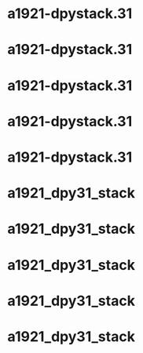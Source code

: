 # a1921-dpystack.31
# a1921-dpystack.31
# a1921-dpystack.31
# a1921-dpystack.31
# a1921-dpystack.31
# a1921_dpy31_stack
# a1921_dpy31_stack
# a1921_dpy31_stack
# a1921_dpy31_stack
# a1921_dpy31_stack
